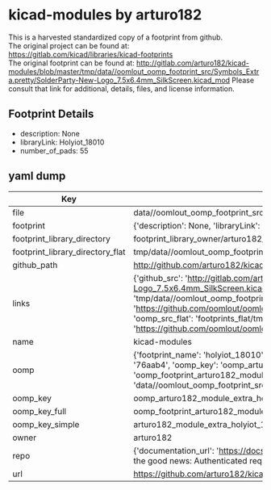 # kicad-modules by arturo182  
This is a harvested standardized copy of a footprint from github.  
The original project can be found at:  
https://gitlab.com/kicad/libraries/kicad-footprints  
The original footprint can be found at:
http://gitlab.com/arturo182/kicad-modules/blob/master/tmp/data//oomlout_oomp_footprint_src/Symbols_Extra.pretty/SolderParty-New-Logo_7.5x6.4mm_SilkScreen.kicad_mod
Please consult that link for additional, details, files, and license information.  
## Footprint Details
* description: None  
* libraryLink: Holyiot_18010  
* number_of_pads: 55  
## yaml dump  
| Key | Value |  
| --- | --- |  
| file | data//oomlout_oomp_footprint_src/kicad-modules/Module_Extra.pretty/Holyiot_18010.kicad_mod |  
| footprint | {'description': None, 'libraryLink': 'Holyiot_18010', 'number_of_pads': 55} |  
| footprint_library_directory | footprint_library_owner/arturo182_kicad-modules |  
| footprint_library_directory_flat | tmp/data//oomlout_oomp_footprint_src/footprints_flat/arturo182_module_extra_holyiot_18010/working |  
| github_path | http://github.com/arturo182/kicad-modules/blob/master/tmp/data//oomlout_oomp_footprint_src/Module_Extra.pretty/Holyiot_18010.kicad_mod |  
| links | {'github_src': 'http://gitlab.com/arturo182/kicad-modules/blob/master/tmp/data//oomlout_oomp_footprint_src/Symbols_Extra.pretty/SolderParty-New-Logo_7.5x6.4mm_SilkScreen.kicad_mod', 'github_src_repo': 'https://gitlab.com/kicad/libraries/kicad-footprints', 'oomp_bot': 'tmp/data//oomlout_oomp_footprint_src/footprints/arturo182_module_extra_holyiot_18010/working', 'oomp_bot_github': 'https://github.com/oomlout/oomlout_oomp_footprint_bot/tree/main/tmp/data//oomlout_oomp_footprint_src/footprints/arturo182_module_extra_holyiot_18010/working', 'oomp_src_flat': 'footprints_flat/tmp/data//oomlout_oomp_footprint_src/footprints_flat/arturo182_module_extra_holyiot_18010/working', 'oomp_src_flat_github': 'https://github.com/oomlout/oomlout_oomp_footprint_src/tree/main/tmp/data//oomlout_oomp_footprint_src/footprints_flat/arturo182_module_extra_holyiot_18010/working'} |  
| name | kicad-modules |  
| oomp | {'footprint_name': 'holyiot_18010', 'library_name': 'module_extra', 'md5': '76aab4324be3ab51de04963be7f6044c', 'md5_10': '76aab4324b', 'md5_5': '76aab', 'md5_6': '76aab4', 'oomp_key': 'oomp_arturo182_module_extra_holyiot_18010', 'oomp_key_extra': 'oomp_footprint_arturo182_module_extra_holyiot_18010', 'oomp_key_full': 'oomp_footprint_arturo182_module_extra_holyiot_18010_76aab4', 'oomp_key_simple': 'arturo182_module_extra_holyiot_18010', 'original_filename': 'data//oomlout_oomp_footprint_src/kicad-modules/Module_Extra.pretty/Holyiot_18010.kicad_mod', 'owner_name': 'arturo182'} |  
| oomp_key | oomp_arturo182_module_extra_holyiot_18010 |  
| oomp_key_full | oomp_footprint_arturo182_module_extra_holyiot_18010 |  
| oomp_key_simple | arturo182_module_extra_holyiot_18010 |  
| owner | arturo182 |  
| repo | {'documentation_url': 'https://docs.github.com/rest/overview/resources-in-the-rest-api#rate-limiting', 'message': "API rate limit exceeded for 84.66.142.224. (But here's the good news: Authenticated requests get a higher rate limit. Check out the documentation for more details.)"} |  
| url | https://github.com/arturo182/kicad-modules |  

